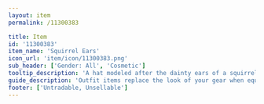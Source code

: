 ```yaml
---
layout: item
permalink: /11300383

title: Item
id: '11300383'
item_name: 'Squirrel Ears'
icon_url: 'item/icon/11300383.png'
sub_header: ['Gender: All', 'Cosmetic']
tooltip_description: 'A hat modeled after the dainty ears of a squirrel.'
guide_description: 'Outfit items replace the look of your gear when equipped.'
footer: ['Untradable, Unsellable']
---
```


